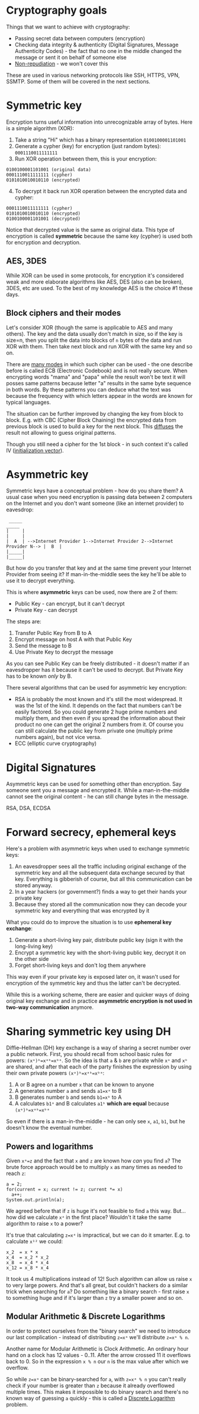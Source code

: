 # Cryptography goals

Things that we want to achieve with cryptography:

* Passing secret data between computers (encryption)
* Checking data integrity & authenticity (Digital Signatures, Message Authenticity Codes) - the fact that no one
in the middle changed the message or sent it on behalf of someone else
* [Non-repudiation](https://en.wikipedia.org/wiki/Non-repudiation) - we won't cover this

These are used in various networking protocols like SSH, HTTPS, VPN, SSMTP. Some of them will be covered in the next
sections. 

# Symmetric key

Encryption turns useful information into unrecognizable array of bytes. Here is a simple algorithm (XOR):

1. Take a string "Hi" which has a binary representation `0100100001101001`
2. Generate a cypher (key) for encryption (just random bytes): `0001110011111111`
3. Run XOR operation between them, this is your encryption:

```
0100100001101001 (original data)
0001110011111111 (cypher)
0101010010010110 (encrypted)
```

4. To decrypt it back run XOR operation between the encrypted data and cypher: 
```
0001110011111111 (cypher)
0101010010010110 (encrypted)
0100100001101001 (decrypted)
```
Notice that decrypted value is the same as original data. This type of encryption is called **symmetric** because 
the same key (cypher) is used both for encryption and decryption.

## AES, 3DES

While XOR can be used in some protocols, for encryption it's considered weak and more elaborate algorithms 
like AES, DES (also can be broken), 3DES, etc are used. To the best of my knowledge AES is the choice #1 these days. 

## Block ciphers and their modes

Let's consider XOR (though the same is applicable to AES and many others). The key and the data usually don't
match in size, so if the key is size=n, then you split the data into blocks of
`n` bytes of the data and run XOR with them. Then take next block and run XOR with the same key and so on.

There are [many modes](https://en.wikipedia.org/wiki/Block_cipher_mode_of_operation) in which such cipher can
be used - the one describe before is called ECB (Electronic Codebook) and is not really secure. When encrypting
words "mama" and "papa" while the result won't be text it will posses same patterns because letter "a" 
results in the same byte sequence in both words. By these patterns you can deduce what the text was because the
frequency with which letters appear in the words are known for typical languages.

The situation can be further improved by changing the key from block to block. E.g. with CBC 
(Cipher Block Chaining) the encrypted data from previous block is used to build a key for the next block.
This [diffuses](https://en.wikipedia.org/wiki/Confusion_and_diffusion) the result not allowing to guess 
original patterns. 

Though you still need a cipher for the 1st block - in such context it's called IV
([initialization vector](https://en.wikipedia.org/wiki/Initialization_vector)).

# Asymmetric key

Symmetric keys have a conceptual problem - how do you share them? A usual case when you need encryption is passing data 
between 2 computers on the Internet and you don't want someone (like an internet provider) to eavesdrop:

```
 _____                                                                         _____  
|     |                                                                       |     |  
|  A  | -->Internet Provider 1-->Internet Provider 2-->Internet Provider N--> |  B  | 
|_____|                                                                       |_____|
```

But how do you transfer that key and at the same time prevent your Internet Provider from seeing it? 
If man-in-the-middle sees the key he'll be able to use it to decrypt everything.

This is where **asymmetric** keys can be used, now there are 2 of them:

* Public Key - can encrypt, but it can't decrypt
* Private Key - can decrypt

The steps are:

1. Transfer Public Key from B to A
2. Encrypt message on host A with that Public Key
3. Send the message to B
4. Use Private Key to decrypt the message

As you can see Public Key can be freely distributed - it doesn't matter if an eavesdropper has it because it can't
be used to decrypt. But Private Key has to be known _only_ by B.

There several algorithms that can be used for asymmetric key encryption:

* RSA is probably the most known and it's still the most widespread. It was the 1st of the kind. It depends on the 
fact that numbers can't be easily factored. So you could generate 2 huge prime numbers and multiply
them, and then even if you spread the information about their product no one can get the original 2 numbers from it.
Of course you can still calculate the public key from private one (multiply prime numbers again), but not vice versa.
* ECC (elliptic curve cryptography)

# Digital Signatures

Asymmetric keys can be used for something other than encryption. Say someone sent you a message and encrypted it. While
a man-in-the-middle cannot see the original content - he can still change bytes in the message.

RSA, DSA, ECDSA

# Forward secrecy, ephemeral keys

Here's a problem with asymmetric keys when used to exchange symmetric keys: 

1. An eavesdropper sees all the traffic including original exchange of the symmetric key and all the
subsequent data exchange secured by that key. Everything is gibberish of course, but all this communication
can be stored anyway.
2. In a year hackers (or government?) finds a way to get their hands your private key
3. Because they stored all the communication now they can decode your symmetric key and everything that was encrypted by it

What you could do to improve the situation is to use **ephemeral key exchange**:

1. Generate a short-living key pair, distribute public key (sign it with the long-living key)
2. Encrypt a symmetric key with the short-living public key, decrypt it on the other side
3. Forget short-living keys and don't log them anywhere

This way even if your private key is exposed later on, it wasn't used for encryption of the symmetric key and thus 
the latter can't be decrypted.

While this is a working scheme, there are easier and quicker ways of doing original key exchange and in
practice **asymmetric encryption is not used in two-way communication** anymore.  

# Sharing symmetric key using DH

Diffie–Hellman (DH) key exchange is a way of sharing a secret number over a public network. First, you should recall from 
school basic rules for powers: `(xᵃ)ᵇ=xᵃᵇ=xᵇᵃ`. So the idea is that `a` & `b` are private while `xᵃ` and `xᵇ` are 
shared, and after that each of the party finishes the expression by using their own private powers `(xᵃ)ᵇ=xᵃᵇ=xᵇᵃ`:

1. A or B agree on a number `x` that can be known to anyone 
2. A generates number `a` and sends `a1=xᵃ` to B
3. B generates number `b` and sends `b1=xᵇ` to A
4. A calculates `b1ᵃ` and B calculates `a1ᵇ` **which are equal** because `(xᵃ)ᵇ=xᵃᵇ=xᵇᵃ`

So even if there is a man-in-the-middle - he can only see `x`, `a1`, `b1`, but he doesn't know the eventual number.

## Powers and logarithms

Given `xᵃ=z` and the fact that `x` and `z` are known how _can_ you find `a`? The brute force approach would be 
to multiply `x` as many times as needed to reach `z`:

```
a = 2;
for(current = x; current != z; current *= x) 
  a++;
System.out.println(a);
```

We agreed before that if `z` is huge it's not feasible to find `a` this way. But... how did we calculate `xᵃ` 
in the first place? Wouldn't it take the same algorithm to raise `x` to a power?

It's true that calculating `z=xᵃ` is impractical, but we can do it smarter. E.g. to calculate `x¹²` we could:

```
x_2  = x * x
x_4  = x_2 * x_2
x_8  = x_4 * x_4
x_12 = x_8 * x_4
```

It took us 4 multiplications instead of 12! Such algorithm can allow us raise `x` to very large powers. And that's
all great, but couldn't hackers do a similar trick when searching for `a`? Do something like a binary search - 
first raise `x` to something huge and if it's larger than `z` try a smaller power and so on.

## Modular Arithmetic & Discrete Logarithms

In order to protect ourselves from the "binary search" we need to introduce our last complication - 
instead of distributing `z=xᵃ` we'll distribute `z=xᵃ % n`. 

Another name for Modular Arithmetic is Clock Arithmetic. An ordinary hour hand on a clock has 12 values - 0..11.
After the arrow crossed 11 it overflows back to 0. So in the expression `x % n` our `n` is the max value after
which we overflow. 

So while `z=xᵃ` can be binary-searched for `a`, with `z=xᵃ % n` you can't really check if your number is greater 
than `z` because it already overflowed multiple times. This makes it impossible to do binary search and there's 
no known way of guessing `a` quickly - this is called a 
[Discrete Logarithm](https://en.wikipedia.org/wiki/Discrete_logarithm) problem. 